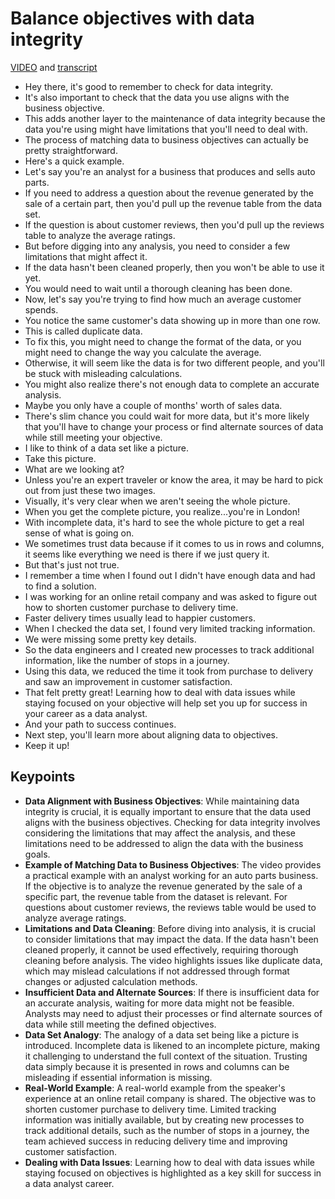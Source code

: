 # Balance objectives with data integrity

[VIDEO](./resources/s3_video_balance-objectives-with-data-integrity.mp4) and [transcript](./resources/s3_video_balance-objectives-with-data-integrity.txt)

- Hey there, it's good to remember to check for data integrity.
- It's also important to check that the data you use aligns with the business objective.
- This adds another layer to the maintenance of data integrity because the data you're using might have limitations that you'll need to deal with.
- The process of matching data to business objectives can actually be pretty straightforward.
- Here's a quick example.
- Let's say you're an analyst for a business that produces and sells auto parts.
- If you need to address a question about the revenue generated by the sale of a certain part, then you'd pull up the revenue table from the data set.
- If the question is about customer reviews, then you'd pull up the reviews table to analyze the average ratings.
- But before digging into any analysis, you need to consider a few limitations that might affect it.
- If the data hasn't been cleaned properly, then you won't be able to use it yet.
- You would need to wait until a thorough cleaning has been done.
- Now, let's say you're trying to find how much an average customer spends.
- You notice the same customer's data showing up in more than one row.
- This is called duplicate data.
- To fix this, you might need to change the format of the data, or you might need to change the way you calculate the average.
- Otherwise, it will seem like the data is for two different people, and you'll be stuck with misleading calculations.
- You might also realize there's not enough data to complete an accurate analysis.
- Maybe you only have a couple of months' worth of sales data.
- There's slim chance you could wait for more data, but it's more likely that you'll have to change your process or find alternate sources of data while still meeting your objective.
- I like to think of a data set like a picture.
- Take this picture.
- What are we looking at?
- Unless you're an expert traveler or know the area, it may be hard to pick out from just these two images.
- Visually, it's very clear when we aren't seeing the whole picture.
- When you get the complete picture, you realize...you're in London!
- With incomplete data, it's hard to see the whole picture to get a real sense of what is going on.
- We sometimes trust data because if it comes to us in rows and columns, it seems like everything we need is there if we just query it.
- But that's just not true.
- I remember a time when I found out I didn't have enough data and had to find a solution.
- I was working for an online retail company and was asked to figure out how to shorten customer purchase to delivery time.
- Faster delivery times usually lead to happier customers.
- When I checked the data set, I found very limited tracking information.
- We were missing some pretty key details.
- So the data engineers and I created new processes to track additional information, like the number of stops in a journey.
- Using this data, we reduced the time it took from purchase to delivery and saw an improvement in customer satisfaction.
- That felt pretty great! Learning how to deal with data issues while staying focused on your objective will help set you up for success in your career as a data analyst.
- And your path to success continues.
- Next step, you'll learn more about aligning data to objectives.
- Keep it up!

## Keypoints

- **Data Alignment with Business Objectives**: While maintaining data integrity is crucial, it is equally important to ensure that the data used aligns with the business objectives. Checking for data integrity involves considering the limitations that may affect the analysis, and these limitations need to be addressed to align the data with the business goals.
- **Example of Matching Data to Business Objectives**: The video provides a practical example with an analyst working for an auto parts business. If the objective is to analyze the revenue generated by the sale of a specific part, the revenue table from the dataset is relevant. For questions about customer reviews, the reviews table would be used to analyze average ratings.
- **Limitations and Data Cleaning**: Before diving into analysis, it is crucial to consider limitations that may impact the data. If the data hasn't been cleaned properly, it cannot be used effectively, requiring thorough cleaning before analysis. The video highlights issues like duplicate data, which may mislead calculations if not addressed through format changes or adjusted calculation methods.
- **Insufficient Data and Alternate Sources**: If there is insufficient data for an accurate analysis, waiting for more data might not be feasible. Analysts may need to adjust their processes or find alternate sources of data while still meeting the defined objectives.
- **Data Set Analogy**: The analogy of a data set being like a picture is introduced. Incomplete data is likened to an incomplete picture, making it challenging to understand the full context of the situation. Trusting data simply because it is presented in rows and columns can be misleading if essential information is missing.
- **Real-World Example**: A real-world example from the speaker's experience at an online retail company is shared. The objective was to shorten customer purchase to delivery time. Limited tracking information was initially available, but by creating new processes to track additional details, such as the number of stops in a journey, the team achieved success in reducing delivery time and improving customer satisfaction.
- **Dealing with Data Issues**: Learning how to deal with data issues while staying focused on objectives is highlighted as a key skill for success in a data analyst career.